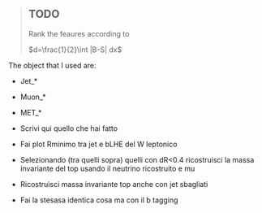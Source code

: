 > ## TODO
> 
> Rank the feaures according to
> 
> $d=\frac{1}{2}\int |B-S| dx$

The object that I used are:

- Jet_*

- Muon_*

- MET_*





- Scrivi qui quello che hai fatto

- Fai plot Rminimo tra jet e bLHE del W leptonico

- Selezionando (tra quelli sopra) quelli con dR<0.4 ricostruisci la massa invariante del top usando il  neutrino ricostruito e mu

- Ricostruisci massa invariante top anche con jet sbagliati

- Fai la stesasa identica cosa ma con il b tagging
